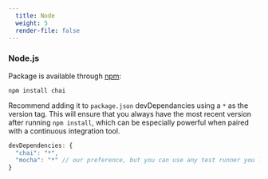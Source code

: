 ```yaml
---
  title: Node
  weight: 5
  render-file: false
---
```


### Node.js

Package is available through [npm](http://npmjs.org):

    npm install chai

Recommend adding it to `package.json` devDependancies using a `*` as the version tag.
This will ensure that you always have the most recent version after running `npm install`,
which can be especially powerful when paired with a continuous integration tool.

```javascript
devDependencies: {
  "chai": "*",
  "mocha": "*" // our preference, but you can use any test runner you like
}
```
